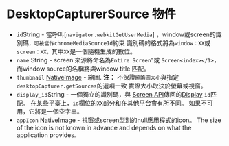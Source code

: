# DesktopCapturerSource 物件

* `id`String - 當呼叫[`navigator.webkitGetUserMedia`] ，window或screen的識別碼`，可被當作chromeMediaSourceId`約束 識別碼的格式將為`window：XX`或`screen：XX，`其中`XX`是一個隨機生成的數位。
* `name` String - screen 來源將命名為`Entire Screen`"或 `Screen<index></1>`，而window source的名稱將與window title 匹配。
* `thumbnail` [NativeImage](../native-image.md) - 縮圖. **注：** 不保證`縮略圖大小`與指定`desktopCapturer.getSources`的選項一致 實際大小取決於螢幕或視窗。
* `display_id`String - 一個獨立的識別碼，與 [Screen API](../screen.md)傳回的[Display](display.md) `id`匹配。 在某些平臺上，`id`欄位的`XX`部分和在其他平台會有所不同。 如果不可用，它將是一個空字串。
* `appIcon` [ NativeImage ](../native-image.md)- 視窗或screen型別的null應用程式的icon。 The size of the icon is not known in advance and depends on what the application provides.

